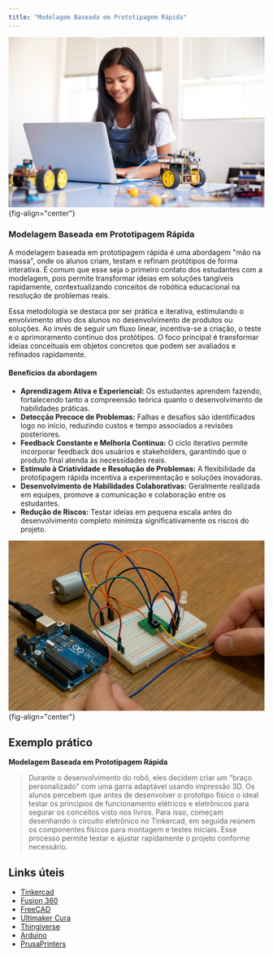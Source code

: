 ```yaml
---
title: "Modelagem Baseada em Prototipagem Rápida"
---
```



<!-- Espaço reservado para imagem -->
![](../images/robotica-iStock.jpg){fig-align="center"}


### Modelagem Baseada em Prototipagem Rápida

A modelagem baseada em prototipagem rápida é uma abordagem "mão na massa", onde os alunos criam, testam e refinam protótipos de forma interativa. É comum que esse seja o primeiro contato dos estudantes com a modelagem, pois permite transformar ideias em soluções tangíveis rapidamente, contextualizando conceitos de robótica educacional na resolução de problemas reais.

Essa metodologia se destaca por ser prática e iterativa, estimulando o envolvimento ativo dos alunos no desenvolvimento de produtos ou soluções. Ao invés de seguir um fluxo linear, incentiva-se a criação, o teste e o aprimoramento contínuo dos protótipos. O foco principal é transformar ideias conceituais em objetos concretos que podem ser avaliados e refinados rapidamente.

#### Benefícios da abordagem

- **Aprendizagem Ativa e Experiencial:** Os estudantes aprendem fazendo, fortalecendo tanto a compreensão teórica quanto o desenvolvimento de habilidades práticas.
- **Detecção Precoce de Problemas:** Falhas e desafios são identificados logo no início, reduzindo custos e tempo associados a revisões posteriores.
- **Feedback Constante e Melhoria Contínua:** O ciclo iterativo permite incorporar feedback dos usuários e stakeholders, garantindo que o produto final atenda às necessidades reais.
- **Estímulo à Criatividade e Resolução de Problemas:** A flexibilidade da prototipagem rápida incentiva a experimentação e soluções inovadoras.
- **Desenvolvimento de Habilidades Colaborativas:** Geralmente realizada em equipes, promove a comunicação e colaboração entre os estudantes.
- **Redução de Riscos:** Testar ideias em pequena escala antes do desenvolvimento completo minimiza significativamente os riscos do projeto.

<!-- Espaço reservado para imagem -->
![](../images/eletronic.png){fig-align="center"}


## Exemplo prático

**Modelagem Baseada em Prototipagem Rápida**  

> Durante o desenvolvimento do robô, eles decidem criar um "braço personalizado" com uma garra adaptável usando impressão 3D. Os alunos percebem que antes de desenvolver o prototipo físico o ideal testar os principios de funcionamento elétricos e eletrônicos para segurar os conceitos visto nos livros. Para isso, começam desenhando o circuito eletrônico no Tinkercad, em seguida reúnem os componentes físicos para montagem e testes iniciais. Esse processo permite testar e ajustar rapidamente o projeto conforme necessário.

## Links úteis

- [Tinkercad](https://www.tinkercad.com/)
- [Fusion 360](https://www.autodesk.com/products/fusion-360/overview)
- [FreeCAD](https://www.freecad.org/)
- [Ultimaker Cura](https://ultimaker.com/software/ultimaker-cura/)
- [Thingiverse](https://www.thingiverse.com/)
- [Arduino](https://www.arduino.cc/)
- [PrusaPrinters](https://www.printables.com/)